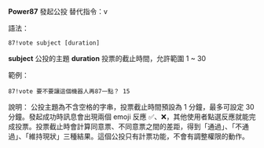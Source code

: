 **Power87** 發起公投
替代指令：v

語法：
```
87!vote subject [duration]
```
__subject__ 公投的主題
__duration__ 投票的截止時間，允許範圍 1 ~ 30

範例：
```
87!vote 要不要讓這個機器人再87一點？ 15
```
說明：
公投主題為不含空格的字串，投票截止時間預設為 1 分鐘，最多可設定 30 分鐘。發起成功時訊息會出現兩個 emoji 反應 :white_check_mark:、:x:，其他使用者點選反應就能完成投票。投票截止時會計算同意票、不同意票之間的差距，得到「通過」、「不通過」、「維持現狀」三種結果。這個公投只有計票功能，不會有調整權限的動作。
